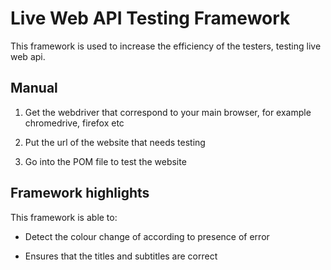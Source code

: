 # Live Web API Testing Framework

This framework is used to increase the efficiency of the testers, testing live web api.

## Manual

1. Get the webdriver that correspond to your main browser, for example chromedrive, firefox etc

2. Put the url of the website that needs testing

3. Go into the POM file to test the website

## Framework highlights

This framework is able to:

- Detect the colour change of according to presence of error 

- Ensures that the titles and subtitles are correct
